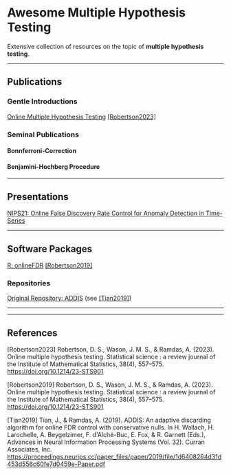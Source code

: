 # Awesome Multiple Hypothesis Testing
Extensive collection of resources on the topic of **multiple hypothesis testing**.

***

## Publications

### Gentle Introductions
[Online Multiple Hypothesis Testing](https://www.ncbi.nlm.nih.gov/pmc/articles/PMC7615519/) [[Robertson2023]](#robertson23)

### Seminal Publications

#### Bonnferroni-Correction

#### Benjamini-Hochberg Procedure

***

## Presentations
[NIPS21: Online False Discovery Rate Control for Anomaly Detection in Time-Series](https://slideslive.com/38968279/online-false-discovery-rate-control-for-anomaly-detection-in-time-series?ref=speaker-17986)

***

## Software Packages
[R: onlineFDR](https://academic.oup.com/bioinformatics/article/35/20/4196/5380770) [[Robertson2019]](#robertson19)

### Repositories

[Original Repository: ADDIS](https://github.com/JINJINT/ADDIS) (see [[Tian2019]](#tian19))

***
***

## References

<a id="robertson23">[Robertson2023]</a> Robertson, D. S., Wason, J. M. S., & Ramdas, A. (2023). Online multiple hypothesis testing. Statistical science : a review journal of the Institute of Mathematical Statistics, 38(4), 557–575. https://doi.org/10.1214/23-STS901

<a id="robertson19">[Robertson2019]</a> Robertson, D. S., Wason, J. M. S., & Ramdas, A. (2023). Online multiple hypothesis testing. Statistical science : a review journal of the Institute of Mathematical Statistics, 38(4), 557–575. https://doi.org/10.1214/23-STS901

<a id="tian19">[Tian2019]</a> Tian, J., & Ramdas, A. (2019). ADDIS: An adaptive discarding algorithm for online FDR control with conservative nulls. In H. Wallach, H. Larochelle, A. Beygelzimer, F. d'Alché-Buc, E. Fox, & R. Garnett (Eds.), Advances in Neural Information Processing Systems (Vol. 32). Curran Associates, Inc. https://proceedings.neurips.cc/paper_files/paper/2019/file/1d6408264d31d453d556c60fe7d0459e-Paper.pdf
